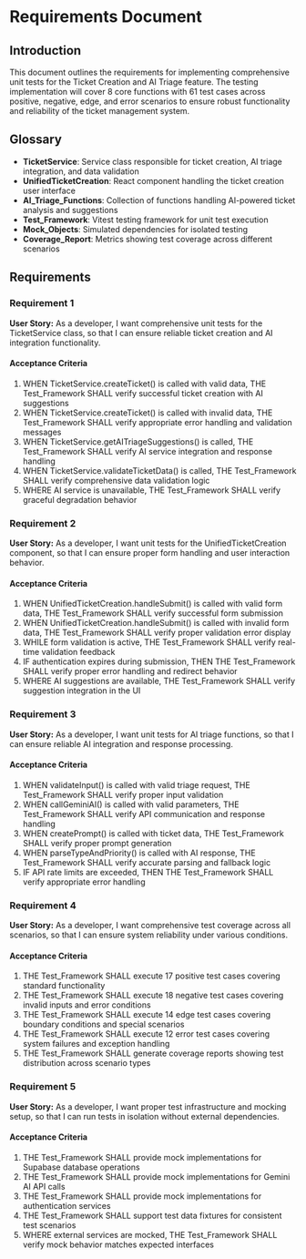 # Requirements Document

## Introduction

This document outlines the requirements for implementing comprehensive unit tests for the Ticket Creation and AI Triage feature. The testing implementation will cover 8 core functions with 61 test cases across positive, negative, edge, and error scenarios to ensure robust functionality and reliability of the ticket management system.

## Glossary

- **TicketService**: Service class responsible for ticket creation, AI triage integration, and data validation
- **UnifiedTicketCreation**: React component handling the ticket creation user interface
- **AI_Triage_Functions**: Collection of functions handling AI-powered ticket analysis and suggestions
- **Test_Framework**: Vitest testing framework for unit test execution
- **Mock_Objects**: Simulated dependencies for isolated testing
- **Coverage_Report**: Metrics showing test coverage across different scenarios

## Requirements

### Requirement 1

**User Story:** As a developer, I want comprehensive unit tests for the TicketService class, so that I can ensure reliable ticket creation and AI integration functionality.

#### Acceptance Criteria

1. WHEN TicketService.createTicket() is called with valid data, THE Test_Framework SHALL verify successful ticket creation with AI suggestions
2. WHEN TicketService.createTicket() is called with invalid data, THE Test_Framework SHALL verify appropriate error handling and validation messages
3. WHEN TicketService.getAITriageSuggestions() is called, THE Test_Framework SHALL verify AI service integration and response handling
4. WHEN TicketService.validateTicketData() is called, THE Test_Framework SHALL verify comprehensive data validation logic
5. WHERE AI service is unavailable, THE Test_Framework SHALL verify graceful degradation behavior

### Requirement 2

**User Story:** As a developer, I want unit tests for the UnifiedTicketCreation component, so that I can ensure proper form handling and user interaction behavior.

#### Acceptance Criteria

1. WHEN UnifiedTicketCreation.handleSubmit() is called with valid form data, THE Test_Framework SHALL verify successful form submission
2. WHEN UnifiedTicketCreation.handleSubmit() is called with invalid form data, THE Test_Framework SHALL verify proper validation error display
3. WHILE form validation is active, THE Test_Framework SHALL verify real-time validation feedback
4. IF authentication expires during submission, THEN THE Test_Framework SHALL verify proper error handling and redirect behavior
5. WHERE AI suggestions are available, THE Test_Framework SHALL verify suggestion integration in the UI

### Requirement 3

**User Story:** As a developer, I want unit tests for AI triage functions, so that I can ensure reliable AI integration and response processing.

#### Acceptance Criteria

1. WHEN validateInput() is called with valid triage request, THE Test_Framework SHALL verify proper input validation
2. WHEN callGeminiAI() is called with valid parameters, THE Test_Framework SHALL verify API communication and response handling
3. WHEN createPrompt() is called with ticket data, THE Test_Framework SHALL verify proper prompt generation
4. WHEN parseTypeAndPriority() is called with AI response, THE Test_Framework SHALL verify accurate parsing and fallback logic
5. IF API rate limits are exceeded, THEN THE Test_Framework SHALL verify appropriate error handling

### Requirement 4

**User Story:** As a developer, I want comprehensive test coverage across all scenarios, so that I can ensure system reliability under various conditions.

#### Acceptance Criteria

1. THE Test_Framework SHALL execute 17 positive test cases covering standard functionality
2. THE Test_Framework SHALL execute 18 negative test cases covering invalid inputs and error conditions
3. THE Test_Framework SHALL execute 14 edge test cases covering boundary conditions and special scenarios
4. THE Test_Framework SHALL execute 12 error test cases covering system failures and exception handling
5. THE Test_Framework SHALL generate coverage reports showing test distribution across scenario types

### Requirement 5

**User Story:** As a developer, I want proper test infrastructure and mocking setup, so that I can run tests in isolation without external dependencies.

#### Acceptance Criteria

1. THE Test_Framework SHALL provide mock implementations for Supabase database operations
2. THE Test_Framework SHALL provide mock implementations for Gemini AI API calls
3. THE Test_Framework SHALL provide mock implementations for authentication services
4. THE Test_Framework SHALL support test data fixtures for consistent test scenarios
5. WHERE external services are mocked, THE Test_Framework SHALL verify mock behavior matches expected interfaces
